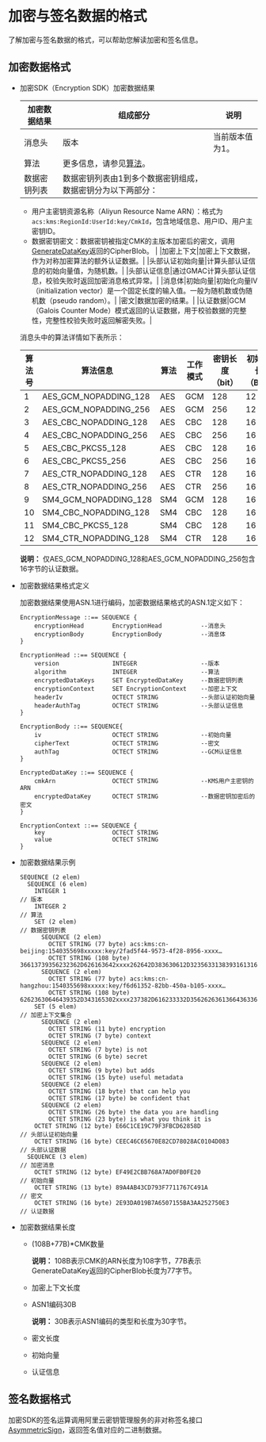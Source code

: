 # 加密与签名数据的格式

了解加密与签名数据的格式，可以帮助您解读加密和签名信息。

## 加密数据格式

-   加密SDK（Encryption SDK）加密数据结果

    |加密数据结果|组成部分|说明|
    |------|----|--|
    |消息头|版本|当前版本值为1。|
    |算法|更多信息，请参见[算法](#table_u66_m34_mts)。 |
    |数据密钥列表|数据密钥列表由1到多个数据密钥组成，数据密钥分为以下两部分：

    -   用户主密钥资源名称（Aliyun Resource Name ARN）：格式为`acs:kms:RegionId:UserId:key/CmkId`，包含地域信息、用户ID、用户主密钥ID。
    -   数据密钥密文：数据密钥被指定CMK的主版本加密后的密文，调用[GenerateDataKey](/cn.zh-CN/API参考/密钥/GenerateDataKey.md)返回的CipherBlob。 |
    |加密上下文|加密上下文数据，作为对称加密算法的额外认证数据。|
    |头部认证初始向量|计算头部认证信息的初始向量值，为随机数。|
    |头部认证信息|通过GMAC计算头部认证信息，校验失败时返回加密消息格式异常。|
    |消息体|初始向量|初始化向量IV（initialization vector）是一个固定长度的输入值。一般为随机数或伪随机数（pseudo random）。|
    |密文|数据加密的结果。|
    |认证数据|GCM（Galois Counter Mode）模式返回的认证数据，用于校验数据的完整性，完整性校验失败时返回解密失败。|

    消息头中的算法详情如下表所示：

    |算法号|算法信息|算法|工作模式|密钥长度（bit）|初始向量长度（Byte）|
    |---|----|--|----|---------|------------|
    |1|AES\_GCM\_NOPADDING\_128|AES|GCM|128|12|
    |2|AES\_GCM\_NOPADDING\_256|AES|GCM|256|12|
    |3|AES\_CBC\_NOPADDING\_128|AES|CBC|128|16|
    |4|AES\_CBC\_NOPADDING\_256|AES|CBC|256|16|
    |5|AES\_CBC\_PKCS5\_128|AES|CBC|128|16|
    |6|AES\_CBC\_PKCS5\_256|AES|CBC|256|16|
    |7|AES\_CTR\_NOPADDING\_128|AES|CTR|128|16|
    |8|AES\_CTR\_NOPADDING\_256|AES|CTR|256|16|
    |9|SM4\_GCM\_NOPADDING\_128|SM4|GCM|128|16|
    |10|SM4\_CBC\_NOPADDING\_128|SM4|CBC|128|16|
    |11|SM4\_CBC\_PKCS5\_128|SM4|CBC|128|16|
    |12|SM4\_CTR\_NOPADDING\_128|SM4|CTR|128|16|

    **说明：** 仅AES\_GCM\_NOPADDING\_128和AES\_GCM\_NOPADDING\_256包含16字节的认证数据。

-   加密数据结果格式定义

    加密数据结果使用ASN.1进行编码，加密数据结果格式的ASN.1定义如下：

    ```
    EncryptionMessage ::== SEQUENCE {
        encryptionHead        EncryptionHead           --消息头
        encryptionBody        EncryptionBody           --消息体
    }
    
    EncryptionHead ::== SEQUENCE {
        version               INTEGER                  --版本
        algorithm             INTEGER                  --算法
        encryptedDataKeys     SET EncryptedDataKey     --数据密钥列表
        encryptionContext     SET EncryptionContext    --加密上下文
        headerIv              OCTECT STRING            --头部认证初始向量
        headerAuthTag         OCTECT STRING            --头部认证信息
    }
    
    EncryptionBody ::== SEQUENCE{
        iv                    OCTECT STRING            --初始向量
        cipherText            OCTECT STRING            --密文
        authTag               OCTECT STRING            --GCM认证信息
    }
    
    EncryptedDataKey ::== SEQUENCE {
        cmkArn                OCTECT STRING            --KMS用户主密钥的ARN
        encryptedDataKey      OCTECT STRING            --数据密钥加密后的密文
    }
    
    EncryptionContext ::== SEQUENCE {
        key                   OCTECT STRING
        value                 OCTECT STRING
    }
    ```

-   加密数据结果示例

    ```
    SEQUENCE (2 elem)
      SEQUENCE (6 elem)
        INTEGER 1                                                       // 版本
        INTEGER 2                                                       // 算法
        SET (2 elem)                                                    // 数据密钥列表
          SEQUENCE (2 elem)
            OCTET STRING (77 byte) acs:kms:cn-beijing:1540355698xxxxx:key/2fad5f44-9573-4f28-8956-xxxx…
            OCTET STRING (108 byte) 36613739356232362D626163642xxxx262642D383630612D323563313839316131663…
          SEQUENCE (2 elem)
            OCTET STRING (77 byte) acs:kms:cn-hangzhou:1540355698xxxxx:key/f6d61352-82bb-450a-b105-xxxx…
            OCTET STRING (108 byte) 62623630646439352D343165302xxxx237382D616233332D356262636136643633643…
        SET (5 elem)                                                    // 加密上下文集合
          SEQUENCE (2 elem)
            OCTET STRING (11 byte) encryption
            OCTET STRING (7 byte) context
          SEQUENCE (2 elem)
            OCTET STRING (7 byte) is not
            OCTET STRING (6 byte) secret
          SEQUENCE (2 elem)
            OCTET STRING (9 byte) but adds
            OCTET STRING (15 byte) useful metadata
          SEQUENCE (2 elem)
            OCTET STRING (18 byte) that can help you
            OCTET STRING (17 byte) be confident that
          SEQUENCE (2 elem)
            OCTET STRING (26 byte) the data you are handling
            OCTET STRING (23 byte) is what you think it is
        OCTET STRING (12 byte) E66C1CE19C79F3FBCD62858D                  // 头部认证初始向量
        OCTET STRING (16 byte) CEEC46C65670E82CD78028AC0104D083          // 头部认证数据
      SEQUENCE (3 elem)                                                  // 加密消息
        OCTET STRING (12 byte) EF49E2CBB768A7AD0FB0FE20                  // 初始向量
        OCTET STRING (13 byte) 89A4AB43CD793F7711767C491A                // 密文
        OCTET STRING (16 byte) 2E93DA019B7A6507155BA3AA252750E3          // 认证数据
    ```

-   加密数据结果长度
    -   \(108B+77B\)\*CMK数量

        **说明：** 108B表示CMK的ARN长度为108字节，77B表示GenerateDataKey返回的CipherBlob长度为77字节。

    -   加密上下文长度
    -   ASN1编码30B

        **说明：** 30B表示ASN1编码的类型和长度为30字节。

    -   密文长度
    -   初始向量
    -   认证信息

## 签名数据格式

加密SDK的签名运算调用阿里云密钥管理服务的非对称签名接口[AsymmetricSign](/cn.zh-CN/API参考/密钥/AsymmetricSign.md)，返回签名值对应的二进制数据。

